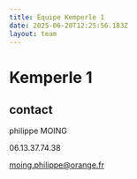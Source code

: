 ```yaml
---
title: Équipe Kemperle 1
date: 2025-06-20T12:25:56.183Z
layout: team
---
```


# Kemperle 1



## contact 

philippe MOING

06.13.37.74.38 

moing.philippe@orange.fr

